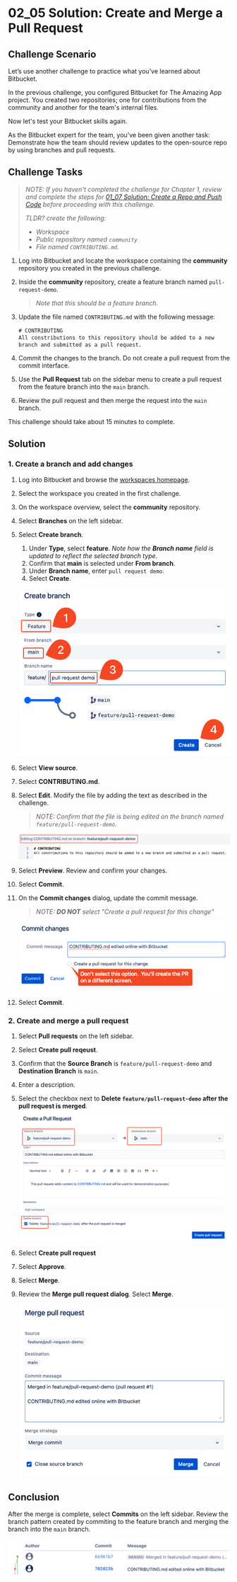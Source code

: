 # 02_05 Solution: Create and Merge a Pull Request

## Challenge Scenario
Let’s use another challenge to practice what you’ve learned about Bitbucket.

In the previous challenge, you configured Bitbucket for The Amazing App project.  You created two repositories; one for contributions from the community and another for the team's internal files.

Now let's test your Bitbucket skills again.

As the Bitbucket expert for the team, you’ve been given another task: Demonstrate how the team should review updates to the open-source repo by using branches and pull requests.

## Challenge Tasks
> *NOTE: If you haven't completed the challenge for Chapter 1, review and complete the steps for [01_07 Solution: Create a Repo and Push Code](../../ch1_getting_started_with_bitbucket/01_07_solution_create_a_repo_and_add_code/README.md) before proceeding with this challenge.*
>
> *TLDR? create the following:*
>- *Workspace*
>- *Public repository named `community`*
>- *File named `CONTRIBUTING.md`.*

1. Log into Bitbucket and locate the workspace containing the **community** repository you created in the previous challenge.
1. Inside the **community** repository, create a feature branch named `pull-request-demo`.

    > *Note that this should be a feature branch.*

1. Update the file named `CONTRIBUTING.md` with the following message:

    ```
    # CONTRIBUTING
    All constributions to this repository should be added to a new branch and submitted as a pull request.
    ```

1. Commit the changes to the branch.  Do not create a pull request from the commit interface.
1. Use the **Pull Request** tab on the sidebar menu to create a pull request from the feature branch into the `main` branch.
1. Review the pull request and then merge the request into the `main` branch.

This challenge should take about 15 minutes to complete.

## Solution

### 1. Create a branch and add changes
1. Log into Bitbucket and browse the [workspaces homepage](https://bitbucket.org/account/workspaces/).
1. Select the workspace you created in the first challenge.
1. On the workspace overview, select the **community** repository.
1. Select **Branches** on the left sidebar.
1. Select **Create branch**.

    1. Under **Type**, select **feature**.  *Note how the **Branch name** field is updated to reflect the selected branch type.*
    1. Confirm that **main** is selected under **From branch**.
    1. Under **Branch name**, enter `pull request demo`.
    1. Select **Create**.

    ![Create a feature branch](./02_05-solution-2.png)

1. Select **View source**.
1. Select **CONTRIBUTING.md**.
1. Select **Edit**.  Modify the file by adding the text as described in the challenge.

    > *NOTE: Confirm that the file is being edited on the branch named `feature/pull-request-demo`.*

    ![Confirm the feature branch is selected](./02_05-solution-3.png)

1. Select **Preview**. Review and confirm your changes.
1. Select **Commit**.
1. On the **Commit changes** dialog, update the commit message.

    > *NOTE: **DO NOT** select "Create a pull request for this change"*

    ![Don't create a pull request using the commit dialog](./02_05-solution-4.png)

1. Select **Commit**.

### 2. Create and merge a pull request
1. Select **Pull requests** on the left sidebar.
1. Select **Create pull reqeust**.
1. Confirm that the **Source Branch** is `feature/pull-request-demo`
and **Destination Branch** is `main`.
1. Enter a description.
1. Select the checkbox next to **Delete `feature/pull-request-demo` after the pull request is merged**.

    ![Create a pull request](./02_05-solution-5.png)

1. Select **Create pull request**
1. Select **Approve**.
1. Select **Merge**.
1. Review the **Merge pull request dialog**. Select **Merge**.

    ![Merge the pull request](./02_05-solution-6.png)

## Conclusion
After the merge is complete, select **Commits** on the left sidebar.  Review the branch pattern created by commiting to the feature branch and merging the branch into the `main` branch.

![Review the branch visualization after merging the feature branch into main](./02_05-solution-7.png)
